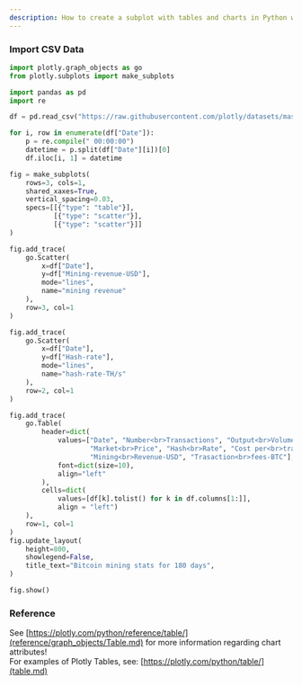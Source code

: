 ```yaml
---
description: How to create a subplot with tables and charts in Python with Plotly.
---
```


### Import CSV Data

```python
import plotly.graph_objects as go
from plotly.subplots import make_subplots

import pandas as pd
import re

df = pd.read_csv("https://raw.githubusercontent.com/plotly/datasets/master/Mining-BTC-180.csv")

for i, row in enumerate(df["Date"]):
    p = re.compile(" 00:00:00")
    datetime = p.split(df["Date"][i])[0]
    df.iloc[i, 1] = datetime

fig = make_subplots(
    rows=3, cols=1,
    shared_xaxes=True,
    vertical_spacing=0.03,
    specs=[[{"type": "table"}],
           [{"type": "scatter"}],
           [{"type": "scatter"}]]
)

fig.add_trace(
    go.Scatter(
        x=df["Date"],
        y=df["Mining-revenue-USD"],
        mode="lines",
        name="mining revenue"
    ),
    row=3, col=1
)

fig.add_trace(
    go.Scatter(
        x=df["Date"],
        y=df["Hash-rate"],
        mode="lines",
        name="hash-rate-TH/s"
    ),
    row=2, col=1
)

fig.add_trace(
    go.Table(
        header=dict(
            values=["Date", "Number<br>Transactions", "Output<br>Volume (BTC)",
                    "Market<br>Price", "Hash<br>Rate", "Cost per<br>trans-USD",
                    "Mining<br>Revenue-USD", "Trasaction<br>fees-BTC"],
            font=dict(size=10),
            align="left"
        ),
        cells=dict(
            values=[df[k].tolist() for k in df.columns[1:]],
            align = "left")
    ),
    row=1, col=1
)
fig.update_layout(
    height=800,
    showlegend=False,
    title_text="Bitcoin mining stats for 180 days",
)

fig.show()
```

### Reference
See [https://plotly.com/python/reference/table/](reference/graph_objects/Table.md) for more information regarding chart attributes! <br>
For examples of Plotly Tables, see: [https://plotly.com/python/table/](table.md)
